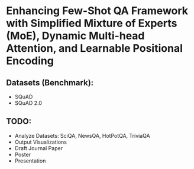 # Enhancing Few-Shot QA Framework with Simplified Mixture of Experts (MoE), Dynamic Multi-head Attention, and Learnable Positional Encoding

## Datasets (Benchmark):

- SQuAD
- SQuAD 2.0

## TODO:

- Analyze Datasets: SciQA, NewsQA, HotPotQA, TriviaQA
- Output Visualizations
- Draft Journal Paper
- Poster
- Presentation
